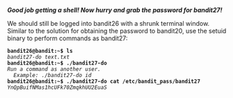 ***Good job getting a shell! Now hurry and grab the password for bandit27!***

We should still be logged into bandit26 with a shrunk terminal window. Similar to the solution for obtaining the password to bandit20, use the setuid binary to perform commands as bandit27:

**`bandit26@bandit:~$ ls`**  
*`bandit27-do text.txt`*  
**`bandit26@bandit:~$ ./bandit27-do`**  
*`Run a command as another user.`*  
*`  Example: ./bandit27-do id`*  
**`bandit26@bandit:~$ ./bandit27-do cat /etc/bandit_pass/bandit27`**  
*`YnQpBuifNMas1hcUFk70ZmqkhUU2EuaS`*  
